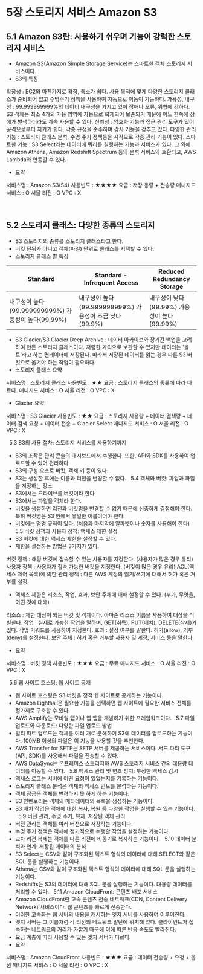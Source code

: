 # 5장 스토리지 서비스 Amazon S3
## 5.1 Amazon S3란: 사용하기 쉬우며 기능이 강력한 스토리지 서비스
- Amazon S3(Amazon Simple Storage Service)는 스마트한 객체 스토리지 서비스이다.
- S3의 특징

확장성 : EC2와 마찬가지로 확장, 축소가 쉽다. 사용 목적에 맞게 다양한 스토리지 클래스가 준비되어 있고 수명주기 정책을 사용하여 자동으로 이동이 가능하다.
가용성, 내구성 : 99.999999999%의 데이터 내구성을 가지고 있어 장애나 오류, 위협에 강하다. S3 객체는 최소 4개의 가용 영역에 자동으로 복제되어 보존되기 때문에 어느 한쪽에 장애가 발생하더라도 계속 사용할 수 있다.
신뢰성 : 암호화 기능과 접근 관리 도구가 있어 공격으로부터 지키기 쉽다. 각종 규정을 준수하며 감사 기능을 갖추고 있다.
다양한 관리 기능 : 스토리지 클래스 분석, 수명 주기 정책등을 시작으로 각종 관리 기능이 있다.
스마트한 기능 : S3 Select라는 데이터에 쿼리를 실행하는 기능과 서비스가 있다. 그 외에 Amazon Athena, Amazon Redshift Spectrum 등의 분석 서비스와 호환되고, AWS Lambda와 연동할 수 있다.

- 요약

서비스명 : Amazon S3(S4)
사용빈도 : ★★★★
요금 : 저장 용량 + 전송량
매니지드 서비스 : O
서울 리전 : O
VPC : X

 
## 5.2 스토리지 클래스: 다양한 종류의 스토리지
- S3 스토리지의 종류를 스토리지 클래스라고 한다.
- 버킷 단위가 아니고 객체(파일) 단위로 클래스를 서택할 수 있다.
- 스토리지 클래스 별 특징
  
| Standard                                            | Standard - Infrequent Access                            | Reduced Redundancy Storage                  |
|-----------------------------------------------------|---------------------------------------------------------|---------------------------------------------|
| 내구성이 높다 (99.999999999%) 가용성이 높다(99.99%) | 내구성이 높다 (99.999999999%) 가용성이 조금 낮다(99.9%) | 내구성이 낮다(99.99%) 가용성이 높다(99.99%) |  

- S3 Glacier/S3 Glacier Deep Archive : 데이터 아카이브와 장기간 백업을 고려하여 만든 스토리지 클래스이다. 저렴한 가격으로 보관할 수 있지만 데이터는 '볼트'라고 하는 컨테이너에 저장된다. 따라서 저장된 데이터를 읽는 경우 다른 S3 버킷으로 옮겨야 하는 작업이 필요하다.
- 스토리지 클래스 요약

서비스명 : 스토리지 클래스
사용빈도 : ★★
요금 : 스토리지 클래스의 종류에 따라 다르다.
매니지드 서비스 : O
서울 리전 : O
VPC : X

- Glacier 요약

서비스명 : S3 Glacier
사용빈도 : ★★
요금 : 스토리지 사용량 + 데이터 검색량 + 데이터 검색 요청 + 데이터 전송 + Glacier Select
매니지드 서비스 : O
서울 리전 : O
VPC : X

 
5.3 S3의 사용 절차: 스토리지 서비스를 사용하기까지
- S3의 조작은 관리 콘솔의 대시보드에서 수행한다. 또한, API와 SDK를 사용하여 업로드할 수 있어 편리하다.
- S3의 구성 요소로 버킷, 객체 키 등이 있다.
- S3는 생성한 후에는 이름과 리전을 변경할 수 없다.
 
5.4 객체와 버킷: 파일과 파일을 저장하는 장소
- S3에서는 드라이브를 버킷이라 한다.
- S3에서는 파일을 객체라 한다.
- 버킷을 생성하면 리전과 버킷명을 변경할 수 없기 때문에 신중하게 결졍해야 한다. 특히 버킷명은 S3 안에서 유일한 이름이어야 한다.
- 버킷에는 명명 규칙이 있다. (처음과 마지막에 알파벳이나 숫자를 사용해야 한다)
 
5.5 버킷 정책과 사용자 정책: 액세스 제한 설정
- S3 버킷에 대한 액세스 제한을 설정할 수 있다.
- 제한을 설정하는 방법은 3가지가 있다.

버킷 정책 : 해당 버킷에 접속할 수 있는 사용자를 지정한다. (사용자가 많은 경우 유리)
사용자 정책 : 사용자가 접속 가능한 버킷을 지정한다. (버킷이 많은 경우 유리)
ACL(액세스 제어 목록)에 의한 관리 정책 : 다른 AWS 계정의 읽기/쓰기에 대해서 허가 혹은 거부를 설정

- 액세스 제한은 리소스, 작업, 효과, 보안 주체에 대해 설정할 수 있다. (누가, 무엇을, 어떤 것에 대해)

리소스 : 제한 대상이 되는 버킷 및 객체이다. 아마존 리소스 이름을 사용하여 대상을 식별한다.
작업 : 실제로 가능한 작업을 말하며, GET(취득), PUT(배치), DELETE(삭제)가 있다. 작업 키워드를 사용하여 지정한다.
효과 : 설졍 여부를 말한다. 허가(allow), 거부(deny)를 설정한다.
보안 주체 : 허가 혹은 거부할 사용자 및 계정, 서비스 등을 말한다.

- 요약

서비스명 : 버킷 정책
사용빈도 : ★★★
요금 : 무료
매니지드 서비스 : O
서울 리전 : O
VPC : X

 
5.6 웹 사이트 호스팅: 웹 사이트 공개
- 웹 사이트 호스팅은 S3 버킷을 정적 웹 사이트로 공개하는 기능이다.
- Amazon Lightsail은 필요한 기능을 선택하면 웹 사이트에 필요한 서비스 전체를 정가제로 구축할 수 있다.
- AWS Amplify는 모바일 앱이나 웹 앱을 개발하기 위한 프레임워크이다.
 
5.7 파일 업로드와 다운로드: 다양한 파일 업로드 방법
- 멀티 파트 업로드는 객체를 여러 개로 분해하여 S3에 데이터를 업로드하는 기능이다. 100MB 이상의 파일은 이 기능을 사용할 것을 추천한다.
- AWS Transfer for SFTP는 SFTP 서버를 제공하는 서비스이다. 서드 파티 도구(API, SDK)를 사용해서 파일을 전송할 수 있다.
- AWS DataSync는 온프레미스 스토리지와 AWS 스토리지 서비스 간의 대용량 데이터를 이동할 수 있다.
 
5.8 액세스 관리 및 변조 방지: 부정한 액세스 감시
- 액세스 로그는 서버에 어떤 요청이 있었는지를 기록하는 기능이다.
- 스토리지 클래스 분석은 객체의 액세스 빈도를 분석하는 기능이다.
- 객체 잠금은 객체를 변경하지 못 하게 하는 기능이다.
- S3 인벤토리는 객체의 메타데이터의 목록을 생성하는 기능이다.
- S3 배치 작업은 객체에 대한 복사, 복원 등 다양한 작업을 실행할 수 있는 기능이다.
 
5.9 버전 관리, 수명 주기, 복제: 저장된 객체 관리
- 버전 관리는 객체를 여러 버전으로 저장하는 기능이다.
- 수명 주기 정책은 객체에 정기적으로 수행할 작업을 설정하는 기능이다.
- 교차 리전 복제는 객체를 다른 리전에 비동기로 복사하는 기능이다.
 
5.10 데이터 분석과 연계: 저장된 데이터의 분석
- S3 Select는 CSV와 같이 구조화된 텍스트 형식의 데이터에 대해 SELECT와 같은 SQL 문을 실행하는 기능이다.
- Athena는 CSV와 같이 구조화된 텍스트 형식의 데이터에 대해 SQL 문을 실행하는 기능이다.
- Redshifts는 S3의 데이터에 대해 SQL 문을 실행하는 기능이다. 대용량 데이터를 처리할 수 있다.
 
5.11 Amazon CloudFront: 콘텐츠 배포 서비스
- Amazon CloudFront란 고속 콘텐츠 전송 네트워크(CDN, Content Delivery Network) 서비스이다. 웹 콘텐츠를 빠르게 전송한다.
- 이러한 고속화는 웹 서버의 내용을 캐시하는 엣지 서버를 사용하여 이루어진다.
- 엣지 서버는 그 이름처럼 각 리전의 네트워크 말단에 위치해 있다. 클라이언트가 접속하는 네트워크의 거리가 가깝기 때문에 이에 따른 반응 속도도 빨라진다.
- 요금 계층에 따라 사용할 수 있는 엣지 서버가 다르다.
- 요약

서비스명 : Amazon CloudFront
사용빈도 : ★★★
요금 : 데이터 전송량 + 요청 + 옵션
매니지드 서비스 : O
서울 리전 : O
VPC : X

